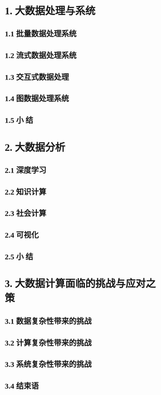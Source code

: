 <font face="微软雅黑" size="3px">

# 1. 大数据处理与系统
## 1.1 批量数据处理系统
## 1.2 流式数据处理系统
## 1.3 交互式数据处理
## 1.4 图数据处理系统
## 1.5 小 结

# 2. 大数据分析
## 2.1 深度学习
## 2.2 知识计算
## 2.3 社会计算
## 2.4 可视化
## 2.5 小 结

# 3. 大数据计算面临的挑战与应对之策
## 3.1 数据复杂性带来的挑战
## 3.2 计算复杂性带来的挑战
## 3.3 系统复杂性带来的挑战
## 3.4 结束语